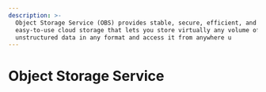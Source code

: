 ```yaml
---
description: >-
  Object Storage Service (OBS) provides stable, secure, efficient, and
  easy-to-use cloud storage that lets you store virtually any volume of
  unstructured data in any format and access it from anywhere u
---
```


# Object Storage Service​

